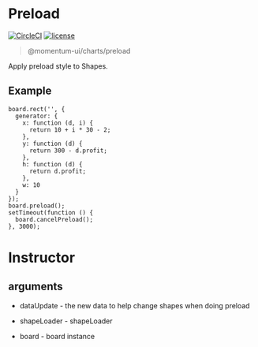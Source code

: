 # Preload

[![CircleCI](https://img.shields.io/circleci/project/github/momentum-design/momentum-ui/main.svg)](https://circleci.com/gh/momentum-design/momentum-ui/)
[![license](https://img.shields.io/github/license/momentum-design/momentum-ui.svg?color=blueviolet)](https://github.com/momentum-design/momentum-ui/blob/main/charts/LICENSE)

> @momentum-ui/charts/preload

Apply preload style to Shapes.

## Example

```
board.rect('', {
  generator: {
    x: function (d, i) {
      return 10 + i * 30 - 2;
    },
    y: function (d) {
      return 300 - d.profit;
    },
    h: function (d) {
      return d.profit;
    },
    w: 10
  }
});
board.preload();
setTimeout(function () {
  board.cancelPreload();
}, 3000);
```

# Instructor

## arguments

+ dataUpdate - the new data to help change shapes when doing preload

+ shapeLoader - shapeLoader

+ board - board instance
